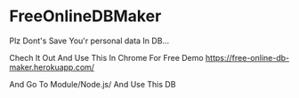 # FreeOnlineDBMaker

Plz Dont's Save You'r personal data In DB...

Chech It Out And Use This In Chrome For Free Demo https://free-online-db-maker.herokuapp.com/

And Go To Module/Node.js/ And Use This DB
